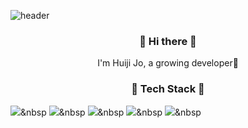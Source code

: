 ![header](https://capsule-render.vercel.app/api?type=Waving&color=auto&height=200&section=header&text=Huiji%20Jo&fontSize=90)

<h3 align="center">👋 Hi there 👋</h3>
<p align="center">I'm Huiji Jo, a growing developer🌱</p>


<h3 align="center">🐾 Tech Stack 🐾</h3>

<img src="https://img.shields.io/badge/HTML5-E34F26?style=flat-square&logo=HTML5&logoColor=white"/></a>&nbsp  <img src="https://img.shields.io/badge/CSS-1572B6?style=flat-square&logo=CSS3&logoColor=white"/></a>&nbsp  <img src="https://img.shields.io/badge/JavaScript-F7DF1E?style=flat-square&logo=JavaScript&logoColor=white"/></a>&nbsp  <img src="https://img.shields.io/badge/SQL-CC2927?style=flat-square&logo=MicrosoftSQLServer&logoColor=white"/></a>&nbsp  <img src="https://img.shields.io/badge/C#-239120?style=flat-square&logo=CSharp&logoColor=white"/></a>&nbsp

